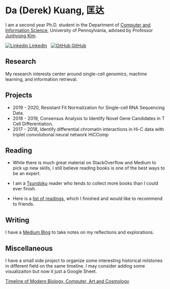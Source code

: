 # Da (Derek) Kuang, 匡达

I am a second year Ph.D. student in the Department of [Computer and Information Science](https://www.cis.upenn.edu/graduate/program-offerings/doctoral-program/), University of Pennsylvania, advised by Professor [Junhyong Kim](https://kim.bio.upenn.edu/).

[![Linkedin](https://i.stack.imgur.com/gVE0j.png) LinkedIn](https://www.linkedin.com/in/kuang-da/)
&nbsp;
[![GitHub](https://i.stack.imgur.com/tskMh.png) GitHub](https://github.com/kuang-da)

## Research

My research interests center around single-cell genomics, machine learning, and information retrieval.

## Projects

- 2019 - 2020, Resistant Fit Normalization for Single-cell RNA Sequencing Data.
- 2018 - 2019, Consensus Analysis to Identify Novel Gene Candidates in T Cell Differentiation.
- 2017 - 2018, Identify differential chromatin interactions in Hi-C data with triplet convolutional neural network HiCComp

## Reading

- While there is much great material on StackOverflow and Medium to pick up new skills, I still believe reading books is one of the best ways to be an expert.

- I am a [Tsundoku](https://en.wikipedia.org/wiki/Tsundoku) reader who tends to collect more books than I could ever finish.

- Here is a [list of readings](readings.md), which I finished and would like to recommend to friends.

## Writing

I have a [Medium Blog](https://kuangda-derek.medium.com/) to take notes on my reflections and explorations.

## Miscellaneous

I have a small side project to organize some interesting historical milstones in different field on the same timeline. I may consider adding some visualizaiton but now it just a Google Sheet.

[Timeline of Modern Biology, Computer, Art and Cosmology](https://docs.google.com/spreadsheets/d/1dFRQXresyYnc8_tpHwBzEQT7OuX9X8xwgPHoWQIPgfs/edit?usp=sharing)
